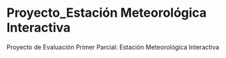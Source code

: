 # Proyecto_Estación Meteorológica Interactiva 
Proyecto de Evaluación Primer Parcial: Estación Meteorológica Interactiva


